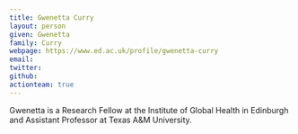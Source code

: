 ```yaml
---
title: Gwenetta Curry
layout: person
given: Gwenetta
family: Curry
webpage: https://www.ed.ac.uk/profile/gwenetta-curry
email: 
twitter:
github: 
actionteam: true
---
```


Gwenetta is a Research Fellow at the Institute of Global Health in Edinburgh and Assistant Professor at Texas A&M University.
